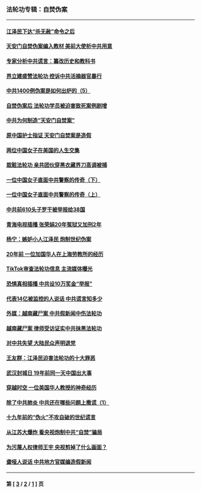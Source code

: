 ### 法轮功专辑：自焚伪案
---
#### [江泽民下达“杀无赦”命令之后](../../pages/nf5562/n13878084.md?09070430) 
#### [天安门自焚伪案编入教材 美前大使析中共用意](../../pages/nf5562/n13791932.md?09070430) 
#### [专家分析中共谎言：纂改历史和教科书](../../pages/nf5562/n13781542.md?09070430) 
#### [界立建盛赞法轮功 控诉中共活摘器官暴行](../../pages/nf5562/n13781971.md?09070430) 
#### [中共1400例伪案是如何出炉的（5）](../../pages/nf5562/n13226831.md?09070430) 
#### [自焚伪案后 法轮功学员被迫害致死案例剧增](../../pages/nf5562/n13190600.md?09070430) 
#### [中共为何制造“天安门自焚案”](../../pages/nf5562/n13183270.md?09070430) 
#### [原中国护士指证 天安门自焚案是造假](../../pages/nf5562/n13172289.md?09070430) 
#### [两位中国女子在美国的人生交集](../../pages/nf5562/n13156138.md?09070430) 
#### [栽赃法轮功 亲共团伙穿黑衣藏界刀高调被捕](../../pages/nf5562/n13073780.md?09070430) 
#### [一位中国女子直面中共警察的传奇（下）](../../pages/nf5562/n12989706.md?09070430) 
#### [一位中国女子直面中共警察的传奇（上）](../../pages/nf5562/n12985072.md?09070430) 
#### [中共前610头子罗干被举报给38国](../../pages/nf5562/n12975419.md?09070430) 
#### [青海电视插播 张荣娟20年冤狱又加刑2年](../../pages/nf5562/n12738166.md?09070430) 
#### [杨宁：嫉妒小人江泽民 炮制世纪伪案](../../pages/nf5562/n12724108.md?09070430) 
#### [20年前 一位加国华人在上海劳教所的经历](../../pages/nf5562/n12707932.md?09070430) 
#### [TikTok审查法轮功信息 主流媒体曝光](../../pages/nf5562/n12362336.md?09070430) 
#### [恐惧真相插播 中共设10万奖金“举报”](../../pages/nf5562/n12306396.md?09070430) 
#### [代表14亿被监控的人说话 中共谎言知多少](../../pages/nf5562/n12297484.md?09070430) 
#### [外媒：越南藏尸案 中共假新闻中伤法轮功](../../pages/nf5562/n12264411.md?09070430) 
#### [越南藏尸案 律师受访证实中共抹黑法轮功](../../pages/nf5562/n12261878.md?09070430) 
#### [对中共失望 大陆民众声明退党](../../pages/nf5562/n12187315.md?09070430) 
#### [王友群：江泽民迫害法轮功的十大罪恶](../../pages/nf5562/n12169074.md?09070430) 
#### [武汉封城日 19年前同一天中国出大事](../../pages/nf5562/n12150901.md?09070430) 
#### [穿越时空  一位美国华人教授的神奇经历](../../pages/nf5562/n12097460.md?09070430) 
#### [除了中共肺炎 中共还在哪些问题上撒谎（1）](../../pages/nf5562/n11955770.md?09070430) 
#### [十九年前的“伪火”不攻自破的世纪谎言](../../pages/nf5562/n11813238.md?09070430) 
#### [从江苏大爆炸 看央视炮制中共“自焚”骗局](../../pages/nf5562/n11140275.md?09070430) 
#### [为污蔑人权律师王宇 央视剪掉了什么画面？](../../pages/nf5562/n11130142.md?09070430) 
#### [聋哑人说话 中共地方官媒编造假新闻](../../pages/nf5562/n11006067.md?09070430) 

---
#### 第 [ [3](./3.md?09070430) / [2](./2.md?09070430) / [1](./1.md?09070430) ] 页
